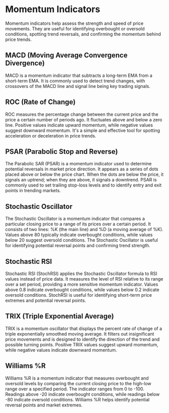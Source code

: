 # Momentum Indicators

Momentum indicators help assess the strength and speed of price movements. They are useful for identifying overbought or oversold conditions, spotting trend reversals, and confirming the momentum behind price trends.


## **MACD (Moving Average Convergence Divergence)**

MACD is a momentum indicator that subtracts a long-term EMA from a short-term EMA. It is commonly used to detect trend changes, with crossovers of the MACD line and signal line being key trading signals.

## **ROC (Rate of Change)**

ROC measures the percentage change between the current price and the price a certain number of periods ago. It fluctuates above and below a zero line. Positive values indicate upward momentum, while negative values suggest downward momentum. It's a simple and effective tool for spotting acceleration or deceleration in price trends.

## **PSAR (Parabolic Stop and Reverse)**

The Parabolic SAR (PSAR) is a momentum indicator used to determine potential reversals in market price direction. It appears as a series of dots placed above or below the price chart. When the dots are below the price, it signals an uptrend; when they are above, it signals a downtrend. PSAR is commonly used to set trailing stop-loss levels and to identify entry and exit points in trending markets.

## **Stochastic Oscillator**

The Stochastic Oscillator is a momentum indicator that compares a particular closing price to a range of its prices over a certain period. It consists of two lines: %K (the main line) and %D (a moving average of %K). Values above 80 typically indicate overbought conditions, while values below 20 suggest oversold conditions. The Stochastic Oscillator is useful for identifying potential reversal points and confirming trend strength.

## **Stochastic RSI**

Stochastic RSI (StochRSI) applies the Stochastic Oscillator formula to RSI values instead of price data. It measures the level of RSI relative to its range over a set period, providing a more sensitive momentum indicator. Values above 0.8 indicate overbought conditions, while values below 0.2 indicate oversold conditions. StochRSI is useful for identifying short-term price extremes and potential reversal points.

## **TRIX (Triple Exponential Average)**

TRIX is a momentum oscillator that displays the percent rate of change of a triple exponentially smoothed moving average. It filters out insignificant price movements and is designed to identify the direction of the trend and possible turning points. Positive TRIX values suggest upward momentum, while negative values indicate downward momentum.

## **Williams %R**

Williams %R is a momentum indicator that measures overbought and oversold levels by comparing the current closing price to the high-low range over a specified period. The indicator ranges from 0 to -100. Readings above -20 indicate overbought conditions, while readings below -80 indicate oversold conditions. Williams %R helps identify potential reversal points and market extremes.